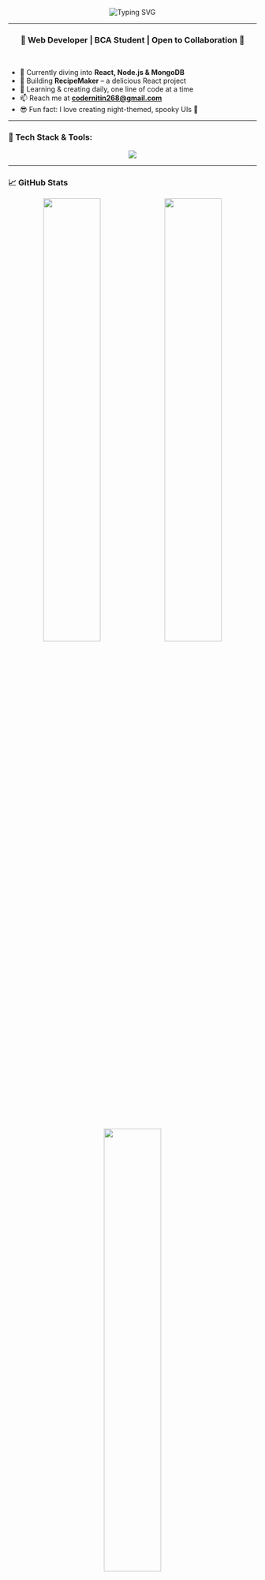 <!-- Banner -->
<p align="center">
  <img src="https://readme-typing-svg.herokuapp.com?font=Fira+Code&size=30&duration=4000&pause=1000&color=F75C7E&center=true&vCenter=true&width=800&lines=Hi+%F0%9F%91%8B%2C+I'm+Nitin Prakash!;Web+Developer+%F0%9F%92%BB;Future+MERN+Stack+Pro+%F0%9F%92%AA;Spooky+Night+Coder+%F0%9F%91%BB" alt="Typing SVG" />
</p>

---

<h3 align="center">🌟 Web Developer | BCA Student | Open to Collaboration 🌟</h3>

<br/>

- 🌱 Currently diving into **React, Node.js & MongoDB**
- 🚀 Building **RecipeMaker** – a delicious React project
- 🧠 Learning & creating daily, one line of code at a time
- 📫 Reach me at **codernitin268@gmail.com**
- 😎 Fun fact: I love creating night-themed, spooky UIs 👻

---

### 🚀 Tech Stack & Tools:

<p align="center">
  <img src="https://skillicons.dev/icons?i=html,css,js,react,nodejs,mongodb,git,github,vscode" />
</p>

---

### 📈 GitHub Stats

<p align="center">
  <img src="https://github-readme-stats.vercel.app/api?username=NitinPrakash2&show_icons=true&theme=tokyonight" width="48%" />
  <img src="https://github-readme-streak-stats.herokuapp.com?user=NitinPrakash2&theme=tokyonight" width="48%" />
</p>

<p align="center">
  <img src="https://github-readme-stats.vercel.app/api/top-langs/?username=NitinPrakash2&layout=compact&theme=tokyonight" width="48%" />
</p>

---

---

### ⚡ Fun Zone

```bash
while(!success) {
   try_again();
   if(dead) break;
}

